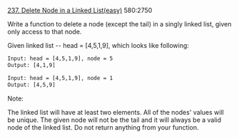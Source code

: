 [237. Delete Node in a Linked List(easy)](https://leetcode.com/problems/delete-node-in-a-linked-list/description/)
580:2750

Write a function to delete a node (except the tail) in a singly linked list,
given only access to that node.

Given linked list -- head = [4,5,1,9], which looks like following:
```html
Input: head = [4,5,1,9], node = 5
Output: [4,1,9]

Input: head = [4,5,1,9], node = 1
Output: [4,5,9]
```
   
   
Note:

The linked list will have at least two elements.
All of the nodes' values will be unique.
The given node will not be the tail and it will always be a valid node of the linked list.
Do not return anything from your function.
